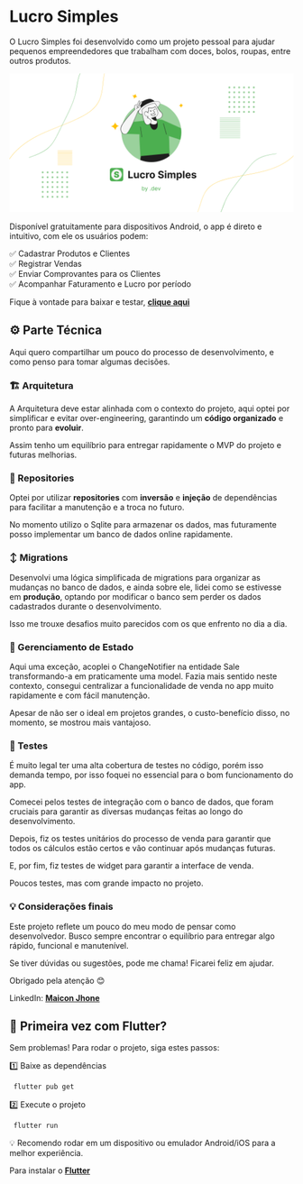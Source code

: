 # Lucro Simples

O Lucro Simples foi desenvolvido como um projeto pessoal para ajudar pequenos empreendedores que trabalham com doces, bolos, roupas, entre outros produtos.

![Lucro Simples](assets/images/ls_recurso_grafico2.png)

Disponível gratuitamente para dispositivos Android, o app é direto e intuitivo, com ele os usuários podem:

✅ Cadastrar Produtos e Clientes  
✅ Registrar Vendas  
✅ Enviar Comprovantes para os Clientes  
✅ Acompanhar Faturamento e Lucro por período

Fique à vontade para baixar e testar, [**clique aqui**](https://play.google.com/store/apps/details?id=com.dotdev.lucro_simples&hl=pt_BR)

## ⚙️ Parte Técnica

Aqui quero compartilhar um pouco do processo de desenvolvimento, e como penso para tomar algumas decisões.

### 🏗️ Arquitetura

A Arquitetura deve estar alinhada com o contexto do projeto, aqui optei por simplificar e evitar over-engineering, garantindo um **código organizado** e pronto para **evoluir**.

Assim tenho um equilíbrio para entregar rapidamente o MVP do projeto e futuras melhorias.

### 🔗 Repositories

Optei por utilizar **repositories** com **inversão** e **injeção** de dependências para facilitar a manutenção e a troca no futuro.

No momento utilizo o Sqlite para armazenar os dados, mas futuramente posso implementar um banco de dados online rapidamente.

### ↕ Migrations

Desenvolvi uma lógica simplificada de migrations para organizar as mudanças no banco de dados, e ainda sobre ele, lidei como se estivesse em **produção**, optando por modificar o banco sem perder os dados cadastrados durante o desenvolvimento.

Isso me trouxe desafios muito parecidos com os que enfrento no dia a dia.

### 📖 Gerenciamento de Estado

Aqui uma exceção, acoplei o ChangeNotifier na entidade Sale transformando-a em praticamente uma model. Fazia mais sentido neste contexto, consegui centralizar a funcionalidade de venda no app muito rapidamente e com fácil manutenção.

Apesar de não ser o ideal em projetos grandes, o custo-benefício disso, no momento, se mostrou mais vantajoso.

### 🧪 Testes

É muito legal ter uma alta cobertura de testes no código, porém isso demanda tempo, por isso foquei no essencial para o bom funcionamento do app.

Comecei pelos testes de integração com o banco de dados, que foram cruciais para garantir as diversas mudanças feitas ao longo do desenvolvimento.

Depois, fiz os testes unitários do processo de venda para garantir que todos os cálculos estão certos e vão continuar após mudanças futuras.

E, por fim, fiz testes de widget para garantir a interface de venda.

Poucos testes, mas com grande impacto no projeto.

### 💡 Considerações finais

Este projeto reflete um pouco do meu modo de pensar como desenvolvedor. Busco sempre encontrar o equilíbrio para entregar algo rápido, funcional e manutenível.

Se tiver dúvidas ou sugestões, pode me chama! Ficarei feliz em ajudar.

Obrigado pela atenção 😊

LinkedIn: [**Maicon Jhone**](https://www.linkedin.com/in/maicon-jhone-84568b189/)

## 🚀 Primeira vez com Flutter?

Sem problemas! Para rodar o projeto, siga estes passos:

1️⃣ Baixe as dependências

```sh
 flutter pub get
```

2️⃣ Execute o projeto

```sh
 flutter run
```

💡 Recomendo rodar em um dispositivo ou emulador Android/iOS para a melhor experiência.

Para instalar o [**Flutter**](https://docs.flutter.dev/get-started/install?_gl=1*33a0gk*_ga*MTMzMjA1NjEzNy4xNzM2NjA4MzAw*_ga_04YGWK0175*MTczODg5ODQzNC4zLjAuMTczODg5ODQzNC4wLjAuMA..)
